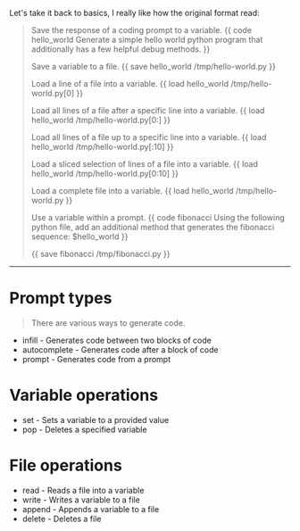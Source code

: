 Let's take it back to basics, I really like how the original format read:

> Save the response of a coding prompt to a variable.
> {{ code hello_world Generate a simple hello world python program that additionally has a few helpful debug methods. }}
>
> Save a variable to a file.
> {{ save hello_world /tmp/hello-world.py }}
>
> Load a line of a file into a variable.
> {{ load hello_world /tmp/hello-world.py[0] }}
>
> Load all lines of a file after a specific line into a variable.
> {{ load hello_world /tmp/hello-world.py[0:] }}
>
> Load all lines of a file up to a specific line into a variable.
> {{ load hello_world /tmp/hello-world.py[:10] }}
>
> Load a sliced selection of lines of a file into a variable.
> {{ load hello_world /tmp/hello-world.py[0:10] }}
>
> Load a complete file into a variable.
> {{ load hello_world /tmp/hello-world.py }}
>
> Use a variable within a prompt.
> {{ code fibonacci Using the following python file, add an additional method that generates the fibonacci sequence:
> $hello_world
> }}
>
> {{ save fibonacci /tmp/fibonacci.py }}

---

# Prompt types

> There are various ways to generate code.

- infill - Generates code between two blocks of code
- autocomplete - Generates code after a block of code
- prompt - Generates code from a prompt

# Variable operations

- set - Sets a variable to a provided value
- pop - Deletes a specified variable

# File operations

- read - Reads a file into a variable
- write - Writes a variable to a file
- append - Appends a variable to a file
- delete - Deletes a file
